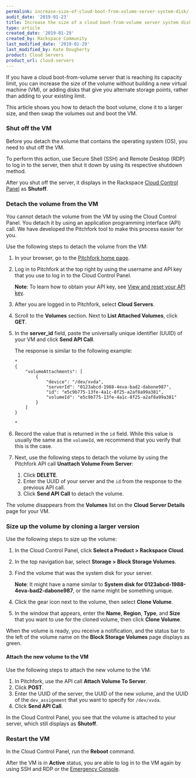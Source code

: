 ```yaml
---
permalink: increase-size-of-cloud-boot-from-volume-server-system-disk/
audit_date: '2019-01-23'
title: Increase the size of a cloud boot-from-volume server system disk
type: article
created_date: '2019-01-29'
created_by: Rackspace Community
last_modified_date: '2019-01-29'
last_modified_by: Kate Dougherty
product: Cloud Servers
product_url: cloud-servers
---
```


If you have a cloud boot-from-volume server that is reaching its capacity
limit, you can increase the size of the volume without building a new virtual
machine (VM), or adding disks that give you alternate storage points,
rather than adding to your existing limit.

This article shows you how to detach the boot volume, clone it to a larger
size, and then swap the volumes out and boot the VM.

### Shut off the VM

Before you detach the volume that contains the operating system (OS), you need
to shut off the VM.

To perform this action, use Secure Shell (SSH) and Remote Desktop (RDP) to log
in to the server, then shut it down by using its respective shutdown method.

After you shut off the server, it displays in the Rackspace [Cloud
Control Panel](https://www.login.rackspace.com) as **Shutoff**.

### Detach the volume from the VM

You cannot detach the volume from the VM by using the Cloud Control Panel.
You detach it by using an application programming interface (API) call. We
have developed the Pitchfork tool to make this process easier for you.

Use the following steps to detach the volume from the VM:

1. In your browser, go to the [Pitchfork home page](https://pitchfork.rax.io).
2. Log in to Pitchfork at the top right by using the username and API key that
   you use to log in to the Cloud Control Panel.

   **Note**: To learn how to obtain your API key, see [View and reset
   your API
   key](https://support.rackspace.com/how-to/view-and-reset-your-api-key/).

3. After you are logged in to Pitchfork, select **Cloud Servers**.
4. Scroll to the **Volumes** section. Next to **List Attached Volumes**,
   click **GET**.
5. In the **server_id** field, paste the universally unique identifier (UUID)
   of your VM and click **Send API Call**.

   The response is similar to the following example:

       *
       {
           "volumeAttachments": [
               {
                   "device": "/dev/xvda",
                   "serverId": "0123abcd-1988-4eva-bad2-dabone987",
                   "id": "e5c9b775-13fe-4a1c-8f25-a2af8a99a381",
                   "volumeId": "e5c9b775-13fe-4a1c-8f25-a2af8a99a381"
               }
           ]
       }

       *

6. Record the value that is returned in the `id` field. While this value is
   usually the same as the `volumeId`, we recommend that you verify that
   this is the case.

7. Next, use the following steps to detach the volume by using the
   Pitchfork API call **Unattach Volume From Server**:

   1. Click **DELETE**.
   2. Enter the UUID of your server and the `id` from the
      response to the previous API call.
   3. Click **Send API Call** to detach the volume.

The volume disappears from the **Volumes** list on the **Cloud Server
Details** page for your VM.

### Size up the volume by cloning a larger version

Use the following steps to size up the volume:

1. In the Cloud Control Panel, click **Select a Product > Rackspace Cloud**.

2. In the top navigation bar, select **Storage > Block Storage Volumes**.

3. Find the volume that was the system disk for your server.

   **Note**: It might have a name similar to **System disk for
   0123abcd-1988-4eva-bad2-dabone987**, or the name might be something unique.

4. Click the gear icon next to the volume, then select **Clone Volume**.

5. In the window that appears, enter the **Name**, **Region**, **Type**, and
   **Size** that you want to use for the cloned volume, then click
   **Clone Volume**.

When the volume is ready, you receive a notification, and the status bar to
the left of the volume name on the **Block Storage Volumes** page displays as
green.

#### Attach the new volume to the VM

Use the following steps to attach the new volume to the VM:

1. In Pitchfork, use the API call **Attach Volume To Server**.
2. Click **POST**.
3. Enter the UUID of the server, the UUID of the new volume, and the UUID of the `dev_assignment` that you want to specify  for `/dev/xvda`.
4. Click **Send API Call**.

In the Cloud Control Panel, you see that the volume is attached to your
server, which still displays as **Shutoff**.

### Restart the VM

In the Cloud Control Panel, run the **Reboot** command.

After the VM is in **Active** status, you are able to
log in to the VM again by using SSH and RDP or the [Emergency
Console](/support/how-to/start-a-console-session/).
